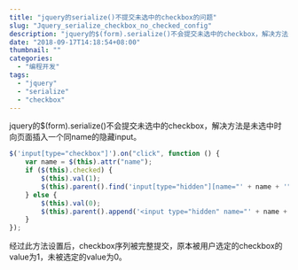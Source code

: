 ```yaml
---
title: "jquery的serialize()不提交未选中的checkbox的问题"
slug: "Jquery_serialize_checkbox_no_checked_config"
description: "jquery的$(form).serialize()不会提交未选中的checkbox，解决方法是未选中时向页面插入一个同name的隐藏input。"
date: "2018-09-17T14:18:54+08:00"
thumbnail: ""
categories:
  - "编程开发"
tags:
  - "jquery"
  - "serialize"
  - "checkbox"
---
```

jquery的$(form).serialize()不会提交未选中的checkbox，解决方法是未选中时向页面插入一个同name的隐藏input。

```javascript
$('input[type="checkbox"]').on("click", function () {
    var name = $(this).attr("name");
    if ($(this).checked) {
        $(this).val(1);
        $(this).parent().find('input[type="hidden"][name="' + name + '"]').remove();
    } else {
        $(this).val(0);
        $(this).parent().append('<input type="hidden" name="' + name + '" value="0">');
    }
});
```

经过此方法设置后，checkbox序列被完整提交，原本被用户选定的checkbox的value为1，未被选定的value为0。

